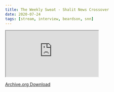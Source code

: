 ```yaml
---
title: The Weekly Sweat - Shalit News Crossover
date: 2020-07-24
tags: [stream, interview, beardson, snn]
---
```


<div class="plyr__video-embed" class="js-player">
  <iframe
    src="https://youtu.be/gh6bkJzHQkU"
    allowfullscreen
    allowtransparency
    allow="autoplay"
  ></iframe>
</div>

[Archive.org Download](https://archive.org/download/shalit_archive/Shalit/Misc/The%20Weekly%20Sweat%20-%20Shalit%20News%20Crossover-gh6bkJzHQkU.mp4)
